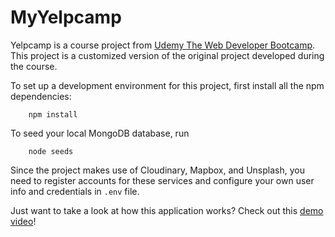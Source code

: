 # MyYelpcamp

Yelpcamp is a course project from [Udemy The Web Developer Bootcamp](https://www.udemy.com/course/the-web-developer-bootcamp/).
  This project is a customized version of the original project developed during the course. 

  To set up a development environment for this project, first install all the npm dependencies:

```
    npm install
```

  To seed your local MongoDB database, run
```
    node seeds
```

   Since the project makes use of Cloudinary, Mapbox, and Unsplash, you need to register accounts for these services and configure your own user info and credentials in `.env` file.

   Just want to take a look at how this application works? Check out this [demo video](https://youtu.be/xX0WNVLUJC8)!

